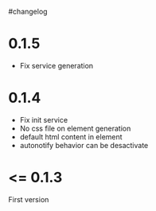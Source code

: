 #changelog

# 0.1.5

- Fix service generation

# 0.1.4

- Fix init service
- No css file on element generation
- default html content in element
- autonotify behavior can be desactivate

# <= 0.1.3

First version